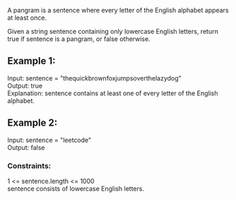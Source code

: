 A pangram is a sentence where every letter of the English alphabet appears at least once.  

Given a string sentence containing only lowercase English letters, return true if sentence is a pangram, or false otherwise.

   

## Example 1:  

Input: sentence = "thequickbrownfoxjumpsoverthelazydog"  
Output: true  
Explanation: sentence contains at least one of every letter of the English alphabet.  
## Example 2:  
  
Input: sentence = "leetcode"  
Output: false  
 
  
### Constraints:  

1 <= sentence.length <= 1000  
sentence consists of lowercase English letters.  
